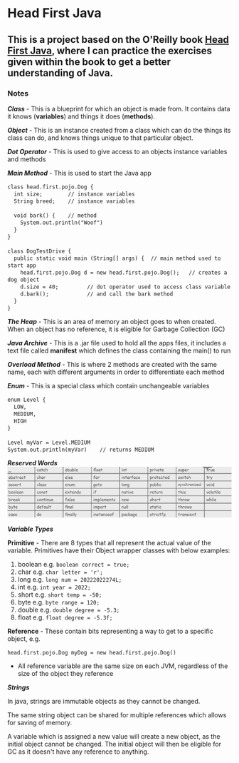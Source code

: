 # Head First Java
This is a project based on the O'Reilly book [Head First Java](https://learning.oreilly.com/library/view/head-first-java/9781492091646/),
where I can practice the exercises given within the book to get a better understanding of Java.
---
### Notes
***Class*** - This is a blueprint for which an object is made from. It contains data it knows (**variables**) and
things it does (**methods**).

***Object*** - This is an instance created from a class which can do the things its
class can do, and knows things unique to that particular object.

***Dot Operator*** - This is used to give access to an objects instance variables and methods

***Main Method*** - This is used to start the Java app

```
class head.first.pojo.Dog {
  int size;        // instance variables
  String breed;    // instance variables
  
  void bark() {    // method
    System.out.println("Woof")
  }
}

class DogTestDrive {
  public static void main (String[] args) {  // main method used to start app
    head.first.pojo.Dog d = new head.first.pojo.Dog();   // creates a dog object
    d.size = 40;         // dot operator used to access class variable
    d.bark();            // and call the bark method
  }
}
```

***The Heap*** - This is an area of memory an object goes to when created. When an 
object has no reference, it is eligible for Garbage Collection (GC)

***Java Archive*** - This is a .jar file used to hold all the apps files, it
includes a text file called **manifest** which defines the class containing the main() to run

***Overload Method*** - This is where 2 methods are created with the same name, each
with different arguments in order to differentiate each method

***Enum*** - This is a special class which contain unchangeable variables
```
enum Level {
  LOW,
  MEDIUM,
  HIGH
}

Level myVar = Level.MEDIUM    
System.out.println(myVar)    // returns MEDIUM
```

***Reserved Words***
![list of reserved words](resources/images/reserved.PNG)

***Variable Types***

**Primitive** - There are 8 types that all represent the actual value of the variable. Primitives have their 
Object wrapper classes with below examples:
1. boolean e.g. ```boolean correct = true;```
2. char e.g. ```char letter = 'r';```
3. long e.g. ```long num = 20222022274L;```
4. int e.g. ```int year = 2022;```
5. short e.g. ```short temp = -50;```
6. byte e.g. ```byte range = 120;```
7. double e.g. ```double degree = -5.3;```
8. float e.g. ```float degree = -5.3f;```

**Reference** - These contain bits representing a way to get to a specific object, e.g.

```
head.first.pojo.Dog myDog = new head.first.pojo.Dog()
```

- All reference variable are the same size on each JVM, regardless of the size of the object they reference

***Strings***

In java, strings are immutable objects as they cannot be changed. 

The same string object can be shared for multiple references which allows for saving of memory. 

A variable which is assigned a new value will create a new object, as the initial 
object cannot be changed. The initial object will then be eligible for GC as it 
doesn't have any reference to anything.
